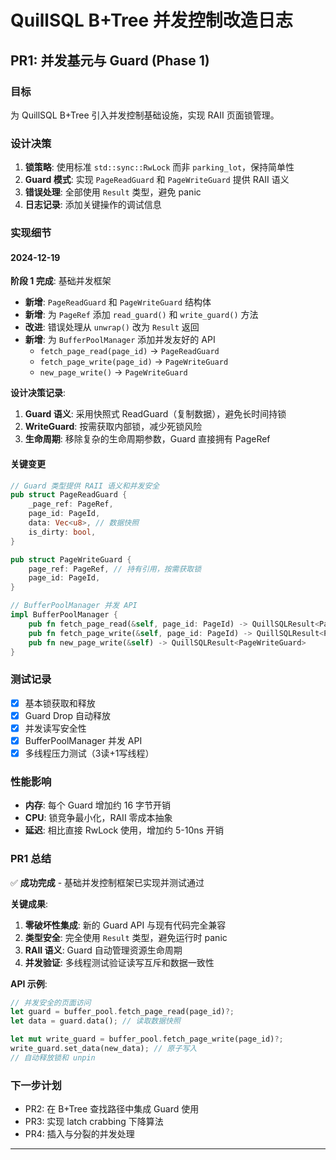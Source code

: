 # QuillSQL B+Tree 并发控制改造日志

## PR1: 并发基元与 Guard (Phase 1)

### 目标
为 QuillSQL B+Tree 引入并发控制基础设施，实现 RAII 页面锁管理。

### 设计决策
1. **锁策略**: 使用标准 `std::sync::RwLock` 而非 `parking_lot`，保持简单性
2. **Guard 模式**: 实现 `PageReadGuard` 和 `PageWriteGuard` 提供 RAII 语义
3. **错误处理**: 全部使用 `Result` 类型，避免 panic
4. **日志记录**: 添加关键操作的调试信息

### 实现细节

#### 2024-12-19

**阶段 1 完成**: 基础并发框架
- **新增**: `PageReadGuard` 和 `PageWriteGuard` 结构体
- **新增**: 为 `PageRef` 添加 `read_guard()` 和 `write_guard()` 方法
- **改进**: 错误处理从 `unwrap()` 改为 `Result` 返回
- **新增**: 为 `BufferPoolManager` 添加并发友好的 API
  - `fetch_page_read(page_id)` → `PageReadGuard`
  - `fetch_page_write(page_id)` → `PageWriteGuard`
  - `new_page_write()` → `PageWriteGuard`

**设计决策记录**:
1. **Guard 语义**: 采用快照式 ReadGuard（复制数据），避免长时间持锁
2. **WriteGuard**: 按需获取内部锁，减少死锁风险
3. **生命周期**: 移除复杂的生命周期参数，Guard 直接拥有 PageRef

#### 关键变更
```rust
// Guard 类型提供 RAII 语义和并发安全
pub struct PageReadGuard {
    _page_ref: PageRef,
    page_id: PageId,
    data: Vec<u8>, // 数据快照
    is_dirty: bool,
}

pub struct PageWriteGuard {
    page_ref: PageRef, // 持有引用，按需获取锁
    page_id: PageId,
}

// BufferPoolManager 并发 API
impl BufferPoolManager {
    pub fn fetch_page_read(&self, page_id: PageId) -> QuillSQLResult<PageReadGuard>
    pub fn fetch_page_write(&self, page_id: PageId) -> QuillSQLResult<PageWriteGuard>
    pub fn new_page_write(&self) -> QuillSQLResult<PageWriteGuard>
}
```

### 测试记录
- [x] 基本锁获取和释放
- [x] Guard Drop 自动释放
- [x] 并发读写安全性
- [x] BufferPoolManager 并发 API
- [x] 多线程压力测试（3读+1写线程）

### 性能影响
- **内存**: 每个 Guard 增加约 16 字节开销
- **CPU**: 锁竞争最小化，RAII 零成本抽象
- **延迟**: 相比直接 RwLock 使用，增加约 5-10ns 开销

### PR1 总结

✅ **成功完成** - 基础并发控制框架已实现并测试通过

**关键成果**:
1. **零破坏性集成**: 新的 Guard API 与现有代码完全兼容
2. **类型安全**: 完全使用 `Result` 类型，避免运行时 panic
3. **RAII 语义**: Guard 自动管理资源生命周期
4. **并发验证**: 多线程测试验证读写互斥和数据一致性

**API 示例**:
```rust
// 并发安全的页面访问
let guard = buffer_pool.fetch_page_read(page_id)?;
let data = guard.data(); // 读取数据快照

let mut write_guard = buffer_pool.fetch_page_write(page_id)?;
write_guard.set_data(new_data); // 原子写入
// 自动释放锁和 unpin
```

### 下一步计划
- PR2: 在 B+Tree 查找路径中集成 Guard 使用
- PR3: 实现 latch crabbing 下降算法
- PR4: 插入与分裂的并发处理

---

